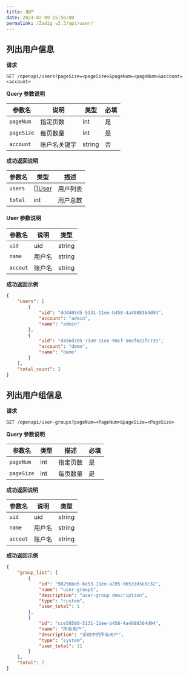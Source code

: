 ```yaml
---
title: 用户
date: 2024-02-09 15:56:00
permalink: /Zadig v2.3/api/user/
---
```


## 列出用户信息

**请求**

```
GET /openapi/users?pageSize=<pageSize>&pageNum=<pageNum>&account=<account>
```

**Query 参数说明**

|参数名|说明|类型|必填|
|----------------|-------------------|---|---|
|`pageNum`  |指定页数|int|是|
|`pageSize` |每页数量| int|是|
|`account` |账户名关键字| string|否|


**成功返回说明**

| 参数名     | 类型                    | 描述     |
| ---------- | ----------------------- | -------- |
| `users` | [][User](#user-1) | 用户列表 |
| `total`    | int                     | 用户总数 |

<h4 id="user-1">User 参数说明</h4>

| 参数名          | 说明                                                         | 类型   |
| --------------- | ------------------------------------------------------------ | ------ |
| `uid`      |   uid                                                   | string |
| `name`     | 用户名                                                     | string |
| `accout`   | 账户名                                                         | string |

**成功返回示例**

```json
{
    "users": [
        {
            "uid": "ddd405d5-5131-11ee-b458-4a4088364d94",
            "account": "admin",
            "name": "admin"
        },
        {
            "uid": "d456d705-73a9-11ee-98cf-56ef622fc735",
            "account": "demo",
            "name": "demo"
        }
    ],
    "total_count": 2
}
```

## 列出用户组信息

**请求**

```
GET /openapi/user-groups?pageNum=<PageNum>&pageSize=<PageSize>
```

**Query 参数说明**

| 参数名        | 类型   | 描述     | 必填 |
| ------------- | ------ | -------- | ---- |
| `pageNum` | int | 指定页数 | 是   |
| `pageSize` | int | 每页数量 | 是   |


**成功返回说明**

| 参数名          | 说明                                                         | 类型   |
| --------------- | ------------------------------------------------------------ | ------ |
| `uid`      |   uid                                                   | string |
| `name`     | 用户名                                                     | string |
| `accout`   | 账户名                                                         | string |

**成功返回示例**

```json
{
    "group_list": [
        {
            "id": "98256be6-6e53-11ee-a205-9653dd3e9c32",
            "name": "user-group1",
            "description": "user-group description",
            "type": "custom",
            "user_total": 1
        },
        {
            "id": "cce58580-5131-11ee-b458-4a4088364d94",
            "name": "所有用户",
            "description": "系统中的所有用户",
            "type": "system",
            "user_total": 11
        }
    ],
    "total": 2
}
```


